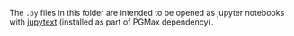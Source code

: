 The `.py` files in this folder are intended to be opened as jupyter notebooks with [jupytext](https://github.com/mwouts/jupytext) (installed as part of PGMax dependency).
